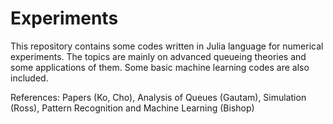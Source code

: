 # Experiments
This repository contains some codes written in Julia language for numerical experiments. The topics are mainly on advanced queueing theories and some applications of them. Some basic machine learning codes are also included. 

References: Papers (Ko, Cho), Analysis of Queues (Gautam), Simulation (Ross), Pattern Recognition and Machine Learning (Bishop)
